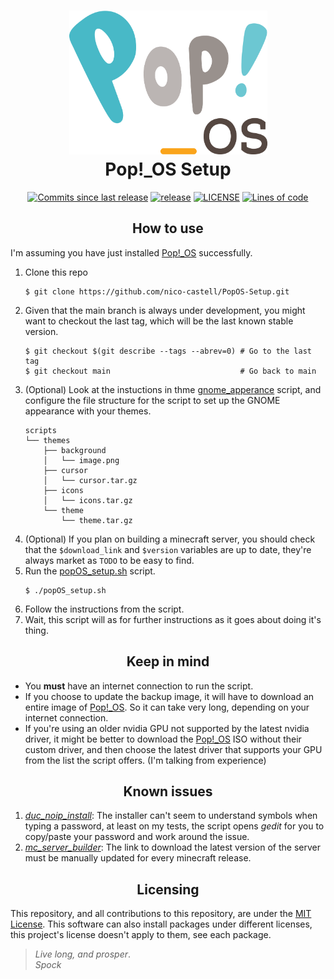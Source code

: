 <h1 align="center">
	<img src="assets/logo.svg" width="317" height="230">
	<br>Pop!_OS Setup<br>
</h1>
<p align="center">
  <a href="https://github.com/nico-castell/PopOS-Setup/commits"><img alt="Commits since last release" src="https://img.shields.io/github/commits-since/nico-castell/PopOS-Setup/latest?label=Commits%20since%20last%20release&color=informational&logo=git&logoColor=white&style=flat-square"></a>
  <a href="https://github.com/nico-castell/PopOS-Setup/releases"><img alt="release" src="https://img.shields.io/github/v/release/nico-castell/PopOS-Setup?color=informational&label=Release&logo=GitHub&logoColor=white&style=flat-square"></a>
  <a href="LICENSE"><img alt="LICENSE" src="https://img.shields.io/github/license/nico-castell/PopOS-Setup?color=informational&label=License&logo=Open%20Source%20Initiative&logoColor=white&style=flat-square"></a>
  <a href="https://github.com/nico-castell/PopOS-Setup"><img alt="Lines of code" src="https://img.shields.io/tokei/lines/github/nico-castell/PopOS-Setup?label=Lines%20of%20code&color=informational&logo=GNU%20bash&logoColor=white&style=flat-square"></a>
</p>

<h2 align="center">How to use</h2>

I'm assuming you have just installed [Pop!_OS](https://pop.system76.com/) successfully.

1. Clone this repo
    ```shell
    $ git clone https://github.com/nico-castell/PopOS-Setup.git
    ```
2. Given that the main branch is always under development, you might want to checkout the last tag, which will be the last known stable version.
    ```shell
    $ git checkout $(git describe --tags --abrev=0) # Go to the last tag
    $ git checkout main                             # Go back to main
    ```
3. (Optional) Look at the instuctions in thme [gnome_apperance](scripts/gnome_appearance.sh) script, and configure the file structure for the script to set up the GNOME appearance with your themes.
    ```
    scripts
    └── themes
        ├── background
        │   └── image.png
        ├── cursor
        │   └── cursor.tar.gz
        ├── icons
        │   └── icons.tar.gz
        └── theme
            └── theme.tar.gz
    ```
4. (Optional) If you plan on building a minecraft server, you should check that the `$download_link` and `$version` variables are up to date, they're always market as `TODO` to be easy to find.
5. Run the [popOS_setup.sh](popOS_setup.sh) script.
    ```shell
    $ ./popOS_setup.sh
    ```
6. Follow the instructions from the script.
7. Wait, this script will as for further instructions as it goes about doing it's thing.

<h2 align="center">Keep in mind</h2>

- You **must** have an internet connection to run the script.
- If you choose to update the backup image, it will have to download an entire image of [Pop!_OS](https://pop.system76.com/). So it can take very long, depending on your internet connection.
- If you're using an older nvidia GPU not supported by the latest nvidia driver, it might be better to download the [Pop!_OS](https://pop.system76.com/) ISO without their custom driver, and then choose the latest driver that supports your GPU from the list the script offers. (I'm talking from experience)

<h2 align="center">Known issues</h2>

1. [*duc_noip_install*](duc_noip_install): The installer can't seem to understand symbols when typing a password, at least on my tests, the script opens *gedit* for you to copy/paste your password and work around the issue.
2. [*mc_server_builder*](mc_server_builder): The link to download the latest version of the server must be manually updated for every minecraft release.

<h2 align="center">Licensing</h2>

This repository, and all contributions to this repository, are under the [MIT License](LICENSE). This software can also install packages under different licenses, this project's license doesn't apply to them, see each package.

> *Live long, and prosper*.  
> *Spock*
